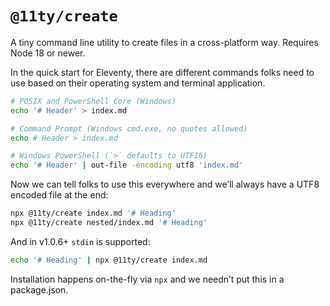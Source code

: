 # `@11ty/create`

A tiny command line utility to create files in a cross-platform way. Requires Node 18 or newer.

In the quick start for Eleventy, there are different commands folks need to use based on their operating system and terminal application.

```sh
# POSIX and PowerShell Core (Windows)
echo '# Header' > index.md

# Command Prompt (Windows cmd.exe, no quotes allowed)
echo # Header > index.md

# Windows PowerShell (`>` defaults to UTF16)
echo '# Header' | out-file -encoding utf8 'index.md'
```

Now we can tell folks to use this everywhere and we’ll always have a UTF8 encoded file at the end:

```sh
npx @11ty/create index.md '# Heading'
npx @11ty/create nested/index.md '# Heading'
```

And in v1.0.6+ `stdin` is supported:
```sh
echo '# Heading' | npx @11ty/create index.md
```

Installation happens on-the-fly via `npx` and we needn’t put this in a package.json.
